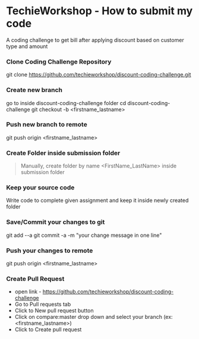 # TechieWorkshop - How to submit my code
A coding challenge to get bill after applying discount based on customer type and amount

### Clone Coding Challenge Repository
git clone https://github.com/techieworkshop/discount-coding-challenge.git

### Create new branch
go to inside discount-coding-challenge folder
cd discount-coding-challenge
git checkout -b <firstname_lastname>

### Push new branch to remote
git push origin <firstname_lastname>

### Create Folder inside submission folder
> Manually, create folder by name <FirstName_LastName> inside submission folder

### Keep your source code
Write code to complete given assignment and keep it inside newly created folder

### Save/Commit your changes to git
git add --a
git commit -a -m "your change message in one line"

### Push your changes to remote
git push origin <firstname_lastname>

### Create Pull Request
* open link - https://github.com/techieworkshop/discount-coding-challenge
* Go to Pull requests tab
* Click to New pull request button
* Click on compare:master drop down and select your branch (ex: <firstname_lastname>)
* Click to Create pull request

